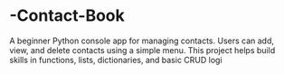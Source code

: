 # -Contact-Book
A beginner Python console app for managing contacts. Users can add, view, and delete contacts using a simple menu. This project helps build skills in functions, lists, dictionaries, and basic CRUD logi
